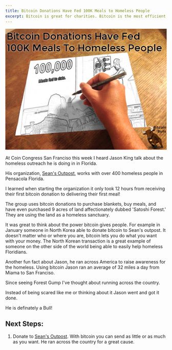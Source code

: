 ```yaml
---
title: Bitcoin Donations Have Fed 100K Meals to Homeless People
excerpt: Bitcoin is great for charities. Bitcoin is the most efficient digital form of payment and eliminates many sources of fraud. This means more money goes from donors to the causes they care about.
---
```


![two week BTCJam Returns](/images/bitcoin-donations-have-fed-100k-meals-to-homeless-people.jpg)

At Coin Congress San Franciso this week I heard Jason King talk about the homeless outreach he is doing in in Florida.

His organization, [Sean's Outpost](http://seansoutpost.com/), works with over 400 homeless people in Pensacola Florida.

I learned when starting the organization it only took 12 hours from receiving their first bitcoin donation to delivering their first meal!

The group uses bitcoin donations to purchase blankets, buy meals, and have even purchased 9 acres of land affectionately dubbed 'Satoshi Forest.' They are using the land as a homeless sanctuary.

It was great to think about the power bitcoin gives people. For example in January someone in North Korea able to donate bitcoin to Sean's outpost. It doesn't matter who or where you are, bitcoin lets you do what you want with your money. The North Korean transaction is a great example of someone on the other side of the world being able to easily help homeless Floridians.

Another fun fact about Jason, he ran across America to raise awareness for the homeless. Using bitcoin Jason ran an average of 32 miles a day from Miama to San Franciso.

Since seeing Forest Gump I've thought about running across the country.

Instead of being scared like me or thinking about it Jason went and got it done.

He is definately a Bull!

## Next Steps:

 1. Donate to [Sean's Outpost](http://seansoutpost.com/). With bitcoin you can send as little or as much as you want. He ran across the country for a great cause.
